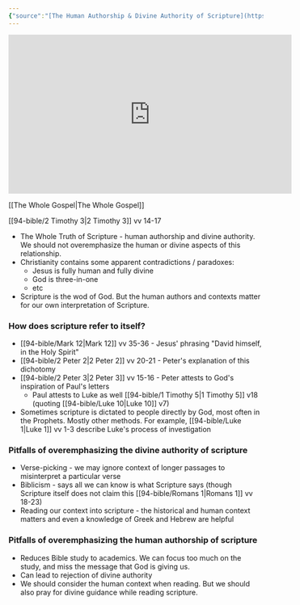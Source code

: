 ```yaml
---
{"source":"[The Human Authorship & Divine Authority of Scripture](https://www.youtube.com/watch?v=2h9dFMEtSDo)","clipped":"2023-10-10","dg-publish":true,"grade":1,"context":"Personal","type":"Resource","status":"Evergreen","topic":["Sermon"],"dateCreated":"2023-10-10","permalink":"/sermons/2023-10-10-the-human-authorship-and-divine-authority-of-scripture/","dgPassFrontmatter":true}
---
```



<iframe width="560" height="315" src="https://www.youtube.com/embed/2h9dFMEtSDo" title="YouTube video player" frameborder="0" allow="accelerometer; autoplay; clipboard-write; encrypted-media; gyroscope; picture-in-picture" allowfullscreen></iframe>

[[The Whole Gospel\|The Whole Gospel]]

[[94-bible/2 Timothy 3\|2 Timothy 3]] vv 14-17

* The Whole Truth of Scripture - human authorship and divine authority. We should not overemphasize the human or divine aspects of this relationship.
* Christianity contains some apparent contradictions / paradoxes:
	* Jesus is fully human and fully divine
	* God is three-in-one
	* etc
* Scripture is the wod of God. But the human authors and contexts matter for our own interpretation of Scripture.

### How does scripture refer to itself?

* [[94-bible/Mark 12\|Mark 12]] vv 35-36 - Jesus' phrasing "David himself, in the Holy Spirit"
* [[94-bible/2 Peter 2\|2 Peter 2]] vv 20-21 - Peter's explanation of this dichotomy
* [[94-bible/2 Peter 3\|2 Peter 3]] vv 15-16 - Peter attests to God's inspiration of Paul's letters
	* Paul attests to Luke as well [[94-bible/1 Timothy 5\|1 Timothy 5]] v18 (quoting [[94-bible/Luke 10\|Luke 10]] v7)
* Sometimes scripture is dictated to people directly by God, most often in the Prophets. Mostly other methods. For example, [[94-bible/Luke 1\|Luke 1]] vv 1-3 describe Luke's process of investigation

### Pitfalls of overemphasizing the divine authority of scripture

* Verse-picking - we may ignore context of longer passages to misinterpret a particular verse
* Biblicism - says all we can know is what Scripture says (though Scripture itself does not claim this [[94-bible/Romans 1\|Romans 1]] vv 18-23)
* Reading our context into scripture - the historical and human context matters and even a knowledge of Greek and Hebrew are helpful

### Pitfalls of overemphasizing the human authorship of scripture

* Reduces Bible study to academics. We can focus too much on the study, and miss the message that God is giving us.
* Can lead to rejection of divine authority
* We should consider the human context when reading. But we should also pray for divine guidance while reading scripture.